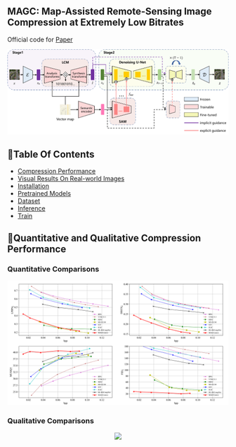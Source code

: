 ## MAGC: Map-Assisted Remote-Sensing Image Compression at Extremely Low Bitrates

Official code for [Paper](https://arxiv.org/abs/2409.01935) 

<p align="center">
    <img src="assets/architecture.png">
</p>


## :book:Table Of Contents

- [Compression Performance](#performance)
- [Visual Results On Real-world Images](#visual_results)
- [Installation](#installation)
- [Pretrained Models](#pretrained_models)
- [Dataset](#dataset)
- [Inference](#inference)
- [Train](#train)

## <a name="performance"></a>:eyes:Quantitative and Qualitative Compression Performance

### Quantitative Comparisons

<p align="center">
    <img src="assets/visual_results/metrics.png">
</p>


### Qualitative Comparisons

<p align="center">
    <img src="assets/visual_results/images.png">
</p>
